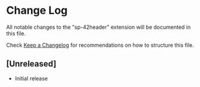 # Change Log

All notable changes to the "sp-42header" extension will be documented in this file.

Check [Keep a Changelog](http://keepachangelog.com/) for recommendations on how to structure this file.

## [Unreleased]

- Initial release